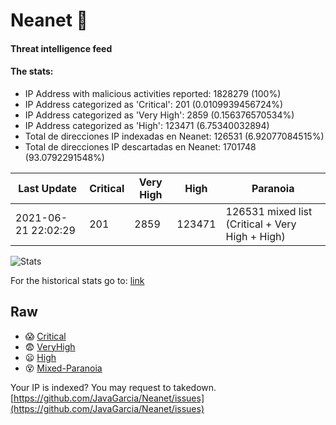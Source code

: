 # Neanet :hocho:
#### Threat intelligence feed
#### The stats:

- IP Address with malicious activities reported: 1828279 (100%)
- IP Address categorized as 'Critical':  201 (0.0109939456724%)
- IP Address categorized as 'Very High':  2859 (0.156376570534%)
- IP Address categorized as 'High':  123471 (6.75340032894)
- Total de direcciones IP indexadas en Neanet:  126531 (6.92077084515%)
- Total de direcciones IP descartadas en Neanet:  1701748 (93.0792291548%)

| Last Update | Critical | Very High | High | Paranoia |
| --- | --- | --- | --- | --- |
| 2021-06-21 22:02:29 | 201 | 2859 | 123471 | 126531 mixed list (Critical + Very High + High)|

![Stats](https://docs.google.com/spreadsheets/d/e/2PACX-1vSnaNMIXVabIpDJjufMlzH7poXnshF3mgd8Is1g9ytUEzVsP5my4Trn8f-xkoLLQ38xpL3HtmUexLo6/pubchart?oid=501124687&format=image)

For the historical stats go to: [link](/stats.csv)
## Raw
- :scream: [Critical](https://raw.githubusercontent.com/JavaGarcia/Neanet/master/blacklists/neanet_critical.txt)
- :fearful: [VeryHigh](https://raw.githubusercontent.com/JavaGarcia/Neanet/master/blacklists/neanet_veryHigh.txtt)
- :frowning: [High](https://raw.githubusercontent.com/JavaGarcia/Neanet/master/blacklists/neanet_high.txt)
- :dizzy_face: [Mixed-Paranoia](https://raw.githubusercontent.com/JavaGarcia/Neanet/master/blacklists/neanet_all.txt)


Your IP is indexed? You may request to takedown. [https://github.com/JavaGarcia/Neanet/issues](https://github.com/JavaGarcia/Neanet/issues)








































































































































































































































































































































































































































































































































































































































































































































































































































































































































































































































































































































































































































































































































































































































































































































































































































































































































































































































































































































































































































































































































































































































































































































































































































































































































































































































































































































































































































































































































































































































































































































































































































































































































































































































































































































































































































































































































































































































































































































































































































































































































































































































































































































































































































































































































































































































































































































































































































































































































































































































































































































































































































































































































































































































































































































































































































































































































































































































































































































































































































































































































































































































































































































































































































































































































































































































































































































































































































































































































































































































































































































































































































































































































